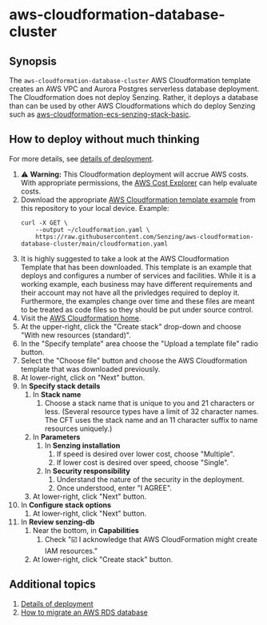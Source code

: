 # aws-cloudformation-database-cluster

## Synopsis

The
`aws-cloudformation-database-cluster`
AWS Cloudformation template creates an AWS VPC
and Aurora Postgres serverless database deployment.
The Cloudformation does not deploy Senzing.
Rather, it deploys a database than can be used by other AWS Cloudformations
which do deploy Senzing such as
[aws-cloudformation-ecs-senzing-stack-basic](https://github.com/Senzing/aws-cloudformation-ecs-senzing-stack-basic).

## How to deploy without much thinking

For more details, see [details of deployment](docs/README.md).

1. :warning: **Warning:** This Cloudformation deployment will accrue AWS costs.
   With appropriate permissions, the
   [AWS Cost Explorer](https://aws.amazon.com/aws-cost-management/aws-cost-explorer/)
   can help evaluate costs.
1. Download the appropriate [AWS Cloudformation template example](https://raw.githubusercontent.com/Senzing/aws-cloudformation-database-cluster/main/cloudformation.yaml) from this repository to your local device.  Example:
    ```
    curl -X GET \
        --output ~/cloudformation.yaml \
        https://raw.githubusercontent.com/Senzing/aws-cloudformation-database-cluster/main/cloudformation.yaml
    ```
3. It is highly suggested to take a look at the AWS Cloudformation Template that has been downloaded.  This template is an example that deploys and configures a number of services and facilities.  While it is a working example, each business may have different requirements and their account may not have all the privledges required to deploy it.  Furthermore, the examples change over time and these files are meant to be treated as code files so they should be put under source control.
1. Visit the [AWS Cloudformation home](https://console.aws.amazon.com/cloudformation/home).
1. At the upper-right, click the "Create stack" drop-down and choose "With new resources (standard)".
1. In the "Specify template" area choose the "Upload a template file" radio button.
1. Select the "Choose file" button and choose the AWS Cloudformation template that was downloaded previously.
1. At lower-right, click on "Next" button.
1. In **Specify stack details**
    1. In **Stack name**
        1. Choose a stack name that is unique to you and 21 characters or less.  (Several resource types have a limit of 32 character names. The CFT uses the stack name and an 11 character suffix to name resources uniquely.)
    1. In **Parameters**
        1. In **Senzing installation**
            1. If speed is desired over lower cost, choose "Multiple".
            1. If lower cost is desired over speed, choose "Single".
        1. In **Security responsibility**
            1. Understand the nature of the security in the deployment.
            1. Once understood, enter "I AGREE".
    1. At lower-right, click "Next" button.
1. In **Configure stack options**
    1. At lower-right, click "Next" button.
1. In **Review senzing-db**
    1. Near the bottom, in **Capabilities**
        1. Check ":ballot_box_with_check: I acknowledge that AWS CloudFormation might create IAM resources."
    1. At lower-right, click "Create stack" button.

## Additional topics

1. [Details of deployment](docs/README.md)
1. [How to migrate an AWS RDS database](https://github.com/Senzing/knowledge-base/blob/main/HOWTO/migrate-aws-rds-database.md)
